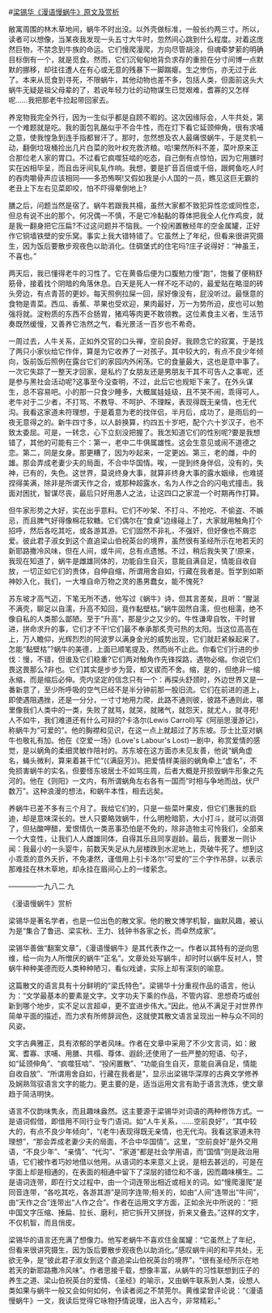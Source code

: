 #[梁锡华《漫语慢蜗牛》原文及赏析](https://www.vrrw.net/wx/8669.html)

敝寓周围的林木草地间，蜗牛不时出没。以外壳做标准，一般长约两三寸。所以，读者可以想像，当某夜我发现一头五寸大牛时，忽然间心跳到什么程度。对着这庞然巨物，不禁念到牛族的命运。它们慢爬漫爬，方向尽管胡涂，但魂牵梦萦的明确目标倒有一个，就是觅食。然而，它们沉甸甸地背负求存的重担在分寸间博一点默默的挪移，却往往遭人在有心或无意的残暴下一脚踹瘪。生之惨伤，亦无过于此了。本来从觅食到寻死，不限蜗牛，其他动物也差不多，包括人类，但面前这头大蜗牛无疑是祖父母辈的了，若说年轻力壮的动物谋生已觉艰难，耆寡的又怎样呢……我把那老牛捡起带回家去。

养宠物我完全外行，因为一生似乎都是自顾不暇的。这次因缘际会，人牛共处，第一个难题就是吃。我的面包乳酪似乎不合牛性，而在灯下看它延颈伸角，很有求哺之意，使我惶急到连手指都冒汗了。那时，忽然想及农人最痛恨蜗牛，于是灵机一动，翻倒垃圾桶捡出几片白菜的败叶权充救济粮。哈!果然所料不差，菜叶原来正合那位老人家的胃口。不过看它疯噬狂啮的吃态，自己倒有点惊怕，因为它用膳时实在凶相毕呈，而且齿牙间轧轧作响。我想，要是扩音百倍或千倍，跟鳄鱼吃人时的吞肉嚼骨声应该相同——多恐怖啊!又假如我是小人国的一员，瞧见这巨无霸的老丑上下左右见菜即咬，怕不吓得晕倒地上?

膳之后，问题当然是宿了。蜗牛若跟我共榻，虽然大家都不致犯异性恋或同性恋，但总有说不出的那个。何况偶一不慎，不是它冷黏黏的尊体把我全人化作鸡皮，就是我一翻身把它压扁?不过这问题并不恼我。一个投闲置散经年的空金属罐，正好作它铜墙铁壁的安乐窝。事实上我大错特错了。它虽然上了年纪，但看来很讲究摄生，因为饭后要散步观夜色以助消化。住碉堡式的住宅吗?庄子说得好：“神虽王，不喜也。”



两天后，我已懂得老牛的习性了。它在黄昏后便为口腹勉力慢“跑”，饱餐了便稍舒筋骨，接着找个阴暗的角落休息。白天是死人一样不吃不动的，最爱贴在略湿的砖头旁边，有点青苔的更妙。每天照例拉屎一回，尿好像没有，屁没听过。最惬意的食物是青菜。西瓜、香蕉、苹果也受欢迎，果肉最好，万一为势所迫，皮也可以勉强将就。淀粉质的东西不合肠胃，猪鸡等肉更不敢领教。这位素食主义者，生活节奏既然缓慢，又善养它浩然之气，看光景活一百岁也不希奇。

一周过去，人牛关系，正如外交官的口头禅，空前良好。我顾念它的寂寞，于是找了两只小家伙给它作伴，算是为它收养了一对孩子。其中较大的，有点不良少年倾向，饭前饭后照例在露台它们的家园内外闲荡。它的食量最大，这也是意中事了。一次它失踪了一整天才回家，是私约了女朋友还是男朋友干其不可告人之事呢，还是参与黑社会活动呢?这事至今没查明，不过，此后它也规矩下来了。在外头谋生，总不容易吧。小的那一只食少睡多，大概属娃娃级，且不哭不闹，乖得可人。老牛对于二少者，不打骂、不教导、不呵护、不理睬，表现得既无亲情，也无代沟。我看这家道未符理想，于是着意为老的找伴侣，半月后，成功了，是雨后的一夜无意得之的。新牛四寸多，以人龄换算，约四五十岁吧，配个六十岁汉子，也不致太委屈。可是，一转念，心下立刻没把握了。我怎知道它们的性别呢?要是我想错了，其他的可能有三个：第一，老中二牛俱属雄性。这会生意见或闹不道德之恋。第二，同是女身。那更糟了，因为吵起来，一定更凶。第三，老的雌，中的雄。那会弄成老妻少夫的局面，不合中华国情。唉，一提到终身伴侣，没有的，失神，已有的，失色。这世界，莫说终身大事，就算非终身大事的露水姻缘，也难搓捏得美满，除非是所谓天作之合，或那种超露水，名为人作之合的闪电式撞击。我面对困扰，智谋尽丧，最后只好用愚人之法，让这四口之家混一个时期再作打算。

但牛家形势之大好，实在出乎意料。它们不吵架、不打斗、不抢吃、不偷盗、不嫉忌，而且脾气好得像棉花软糖。它们偶尔在“食桌”边缘碰上了，大家就用触角打个招呼，然后各吃其吃，或各游其游。它们固然不非礼，不强奸，但好像也不屑恋爱。彼此君子淑女到这个直追梁山伯祝英台的境界，虽然很有圣经所示在地若天的新耶路撒冷风味，但在人间，或牛间，总有点遗憾。不过，稍后我失笑了!原来，我现在知道了，蜗牛是雌雄同体的，功能自生自灭，意能自满自足，情能自收自放，一切正如它们的贵体，自伸自缩，所谓用舍自如，行藏在我者是。哲学到如斯神妙入化，我们，一大堆自命万物之灵的愚男蠢女，能不愧死?

苏东坡才高气迈，下笔无所不透，他写过《蜗牛》诗，但其言差矣，且听：“腥涎不满壳，聊足以自濡，升高不知回，竟作黏壁枯。”蜗牛固然自濡，但也相濡，绝不像自私的人类那么鄙陋。至于“升高”，那是少之又少的。牛性谦卑自牧，干时冒进，拼命求升的事，它们才不干!它们最不奉承那炙壳可热的太阳。当这位高高在上，万人瞻仰，光辉烈烈的阿波罗以满身金光的威势出现，它们就赶紧躲起来了。怎能“黏壁枯”?蜗牛的美德，上面已顺笔提及，然而尚不止此。你看它们行进的步伐：慢，不错，但谁及它们稳重?它们两对触角作先锋探路，遇物必缩。你说它们畏这畏那么?非也。它们其实是步步为营，却又锲而不舍。缩，是的，但绝非一缩永缩，而是缩后必伸。壳内坚定的信念只有一个：再探头舒颈时，外边世界又是一番新意了，至少所呼吸的空气已经不是半分钟前那一股旧流。它们在前进的道上，即使遇阻遇挫，还是一分分，一寸寸地用力爬，此路不通则彼，彼路不通则此，哪里像我们人类中的一类，失败了就骂，就哭，就赌气，就怨天，就尤人，就寻死!人不如牛，我们难道还有什么可辩的?卡洛尔(Lewis Carroll)写《阿丽思漫游记》，称蜗牛为“可爱的”。他的胸襟和见识，在这一点上就超过了苏东坡。莎士比亚对蜗牛也敬礼有加。他在《空爱一场》(Love's Labour's Lost)一剧中，称赏爱情的感觉，是以蜗角的柔细灵敏作陪衬的。苏东坡在这方面亦未见友善，他说“蜗角虚名，蝇头微利，算来着甚干忙”(《满庭芳》)。把爱情样美丽的蜗角牵上“虚名”，不免损害蜗牛的实名，但要怪东坡居士不如骂庄周，后者大概是开损毁蜗牛形象之先河的。他在《则阳》一文内，有所谓蜗角左右各有一国而“时相与争地而战，伏尸数万”。这种浪漫的想法，和蜗牛本性，相去远矣。

养蜗牛已差不多有三个月了。我给它们的，只是一些菜叶果皮，但它们惠我的启迪，却是意味深长的。世人只要略效蜗牛，什么明枪暗箭，大小打斗，就可以消弭了，但拈酸呷醋，爱恨情仇一类恶事恐怕是不免的，除非造物主可怜我们，全部来一个大变性，让我们人人雌雄同体，自得其乐且同享遐龄。最后，我要发一则讣闻：我最小的一头婴牛，前数天失足从九层楼跌到水泥地上，壳破牛死了。想到这小乖乖的意外夭折，不免凄然，谨借用上引卡洛尔“可爱的”三个字作吊辞，以表示那难挂在林木草地，却永挂在眉间心上的一缕萦念。

————一九八二·九

《漫语慢蜗牛》赏析

梁锡华是著名学者，也是一位出色的散文家。他的散文博学机智，幽默风趣，被认为是“集合了鲁迅、梁实秋、王力、钱钟书各家之长，而卓然成家”。

梁锡华善做“翻案文章”，《漫语慢蜗牛》是其代表作之一。作者以其特有的逆向思维，给一向为人所憎厌的蜗牛“正名”。文章处处写蜗牛，却时时以蜗牛反衬人，赞蜗牛种种美德而贬人类种种陋习，看似戏谑，实际上却有深刻的喻意。

这篇散文的语言具有十分鲜明的“梁氏特色”。梁锡华十分重视作品的语言，他认为：“文学最基本的要素是文字。文字功夫下乘的作品，不管内容、思想奇巧或创新到哪个地步，实不足以言超卓，更不宜进步伟大。”因此，他从不满足于对世界作简单平面的描述，而力求有所修辞润色，这就使其散文语言呈现出一种与众不同的风姿。

文字古典雅正，具有浓郁的学者风味。作者在文章中采用了不少文言词，如：敝寓、耆寡、求哺、用膳、共榻、尊体、遐龄;还使用了一些严整的短语、句子，如“延颈伸角”、“疯噬狂啮”、“投闲置散”、“功能自生自灭，意能自满自足，情能自收自放”、“所谓用舍自如，行藏在我者是”，显示出梁锡华深厚的古典文学修养及娴熟驾驭语言文字的能力。更主要的是，适当运用文言有助于语言洗炼，使文章趋于简洁明快。

语言不仅韵味隽永，而且趣味盎然。这主要源于梁锡华对词语的两种修饰方式。一是语词假借，即借用不同行业专门语词。如“人牛关系，……空前良好”，“其中较大的，有点不良少年倾向”，“(老牛)表现得既无亲情，也无代沟。我看这家道未符理想”，“那会弄成老妻少夫的局面，不合中华国情”。这里，“空前良好”是外交用语，“不良少年”、“亲情”、“代沟”、“家道”都是社会学用语，而“国情”则是政治用语，它们被作者巧妙地借以他用。从语词的本来意义上说，是相去甚远的，可是在字面上却是相通的，在表面的相通中留下了深层的错位和不谐，因而趣味横生。二是语词连带，即在行文过程中，由一个词连带出相近或相关的词。如“慢爬漫爬”是同音连带，“各吃其吃，各游其游”是同字连带;相关的，如由“人间”连带出“牛间”，由“天作之合”连带出“人作之合”。作者在运用文字方面，正如余光中所说的：“把中国文字压缩、捶扁、拉长、磨利，把它拆开又拼拢，折来又叠去。”这样的文字，不仅机智，而且俏皮。

梁锡华的语言还充满了想像力。他写老蜗牛不喜欢住金属罐：“它虽然上了年纪，但看来很讲究摄生，因为饭后要散步观夜色以助消化。”感叹蜗牛间的和平共处，无欲无争，是“彼此君子淑女到这个直追梁山伯祝英台的境界”，“很有圣经所示在地若天的新耶路撒冷风味”。作者思接千载，想像丰富，从蜗牛的习性联想到庄子的养生之道、梁山伯祝英台的爱情、《圣经》的喻示，又由蜗牛联系到人类，设想人类如果与蜗牛一般又会如何如何，令读者阅之不禁莞尔。黄维梁曾评论说：“《漫语慢蜗牛》一文，我读后觉得它咏物抒情说理，出入古今，非常精彩。”

